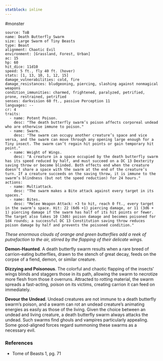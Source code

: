 ```yaml
---
statblock: inline
---
```

 #monster 

```statblock
source: ToB
name: Death Butterfly Swarm
size: Large Swarm of Tiny Beasts
type: Beast
alignment: Chaotic Evil
environment: [Grassland, Forest, Urban]
ac: 15
hp: 60
hit_dice: 11d10
speed: 5 ft., fly 40 ft. (hover)
stats: [1, 13, 10, 1, 12, 15]
damage_vulnerabilities: cold, fire
damage_resistances: bludgeoning, piercing, slashing against nonmagical weapons
condition_immunities: charmed, frightened, paralyzed, petrified, prone, restrained, petrified
senses: darkvision 60 ft., passive Perception 11
languages: --
cr: 4
traits:
  - name: Potent Poison.
    desc: "The death butterfly swarm’s poison affects corporeal undead who are otherwise immune to poison."
  - name: Swarm.
    desc: "The swarm can occupy another creature’s space and vice versa, and the swarm can move through any opening large enough for a Tiny insect. The swarm can’t regain hit points or gain temporary hit point."
  - name: Weight of Wings.
    desc: "A creature in a space occupied by the death butterfly swarm has its speed reduced by half, and must succeed on a DC 13 Dexterity saving throw or become blinded. Both effects end when the creature doesn’t share a space with the swarm at the end of the creature’s turn. If a creature succeeds on the saving throw, it is immune to the swarm’s blindness (but not the speed reduction) for 24 hours."
actions:
  - name: Multiattack.
    desc: "The swarm makes a Bite attack against every target in its spaces."
  - name: Bites.
    desc: "Melee Weapon Attack: +3 to hit, reach 0 ft., every target in the swarm’s space. Hit: 22 (6d6 +1) piercing damage, or 11 (3d6 + 1) piercing damage if the swarm has half of its hit points or fewer. The target also takes 10 (3d6) poison damage and becomes poisoned for 1d4 rounds; a successful DC 13 Constitution saving throw reduces poison damage by half and prevents the poisoned condition."
```

_These enormous clouds of orange and green butterflies add a reek of putrefaction to the air, stirred by the flapping of their delicate wings._

**Demon-Haunted**. A death butterfly swarm results when a rare breed of carrion-eating butterflies, drawn to the stench of great decay, feeds on the corpse of a fiend, demon, or similar creature.

**Dizzying and Poisonous**. The colorful and chaotic flapping of the insects’ wings blinds and staggers those in its path, allowing the swarm to necrotize more flesh from those it overruns. Attracted to rotting material, the swarm spreads a fast-acting, poison on its victims, creating carrion it can feed on immediately.

**Devour the Undead**. Undead creatures are not immune to a death butterfly swarm’s poison, and a swarm can rot an undead creature’s animating energies as easily as those of the living. Given the choice between an undead and living creature, a death butterfly swarm always attacks the undead. Such swarms find ghouls and vampires particularly appealing. Some good-aligned forces regard summoning these swarms as a necessary evil.

### References

* Tome of Beasts 1, pg. 71
